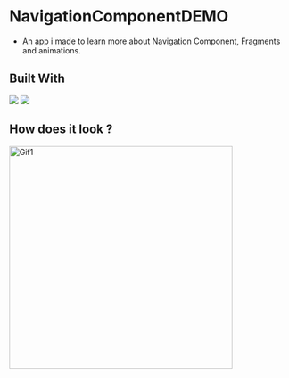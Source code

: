 # NavigationComponentDEMO

- An app i made to learn more about Navigation Component, Fragments and animations.

## Built With 

<code><img src="https://www.vectorlogo.zone/logos/kotlinlang/kotlinlang-ar21.svg"></code>
<code><img src="https://www.vectorlogo.zone/logos/android/android-ar21.svg"></code>

## How does it look ?

<p>
<img height= "400" src="https://media.giphy.com/media/UHlPKrk5YkYVs13UkY/giphy.gif" alt="Gif1" />
</p>

